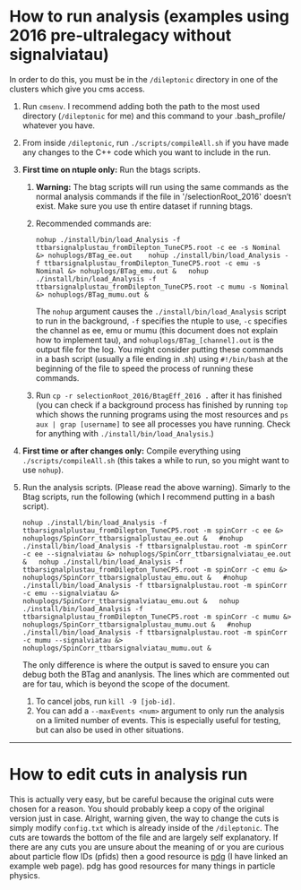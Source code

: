 # How to run analysis (examples using 2016 pre-ultralegacy without signalviatau)
In order to do this, you must be in the `/dileptonic` directory in one of the clusters which give you cms access.
1.	Run  `cmsenv`. I recommend adding both the path to the most used directory (`/dileptonic` for me) and this command to your .bash_profile/ whatever you have.
2.	From inside `/dileptonic`, run `./scripts/compileAll.sh` if you have made any changes to the C++ code which you want to include in the run.
3.	**First time on ntuple only:** Run the btags scripts.
    1.  **Warning:** The btag scripts will run using the same commands as the normal analysis commands if the file in '/selectionRoot_2016' doesn’t exist. Make sure you use th entire dataset if running btags.
    1.	Recommended commands are:  
      
        `nohup ./install/bin/load_Analysis -f ttbarsignalplustau_fromDilepton_TuneCP5.root -c ee -s Nominal &> nohuplogs/BTag_ee.out   
        nohup ./install/bin/load_Analysis -f ttbarsignalplustau_fromDilepton_TuneCP5.root -c emu -s Nominal &> nohuplogs/BTag_emu.out &  
        nohup ./install/bin/load_Analysis -f ttbarsignalplustau_fromDilepton_TuneCP5.root -c mumu -s Nominal &> nohuplogs/BTag_mumu.out &`  
          
        The `nohup` argument causes the `./install/bin/load_Analysis` script to run in the background, `-f` specifies the ntuple to use, `-c` specifies the channel as ee, emu or mumu (this document does not explain how to implement tau), and `nohuplogs/BTag_[channel].out` is the output file for the log. You might consider putting these commands in a bash script (usually a file ending in .sh) using `#!/bin/bash` at the beginning of the file to speed the process of running these commands.
    2.   Run `cp -r selectionRoot_2016/BtagEff_2016 .` after it has finished (you can check if a background process has finished by running `top` which shows the running programs using the most resources and `ps aux | grap [username]` to see all processes you have running. Check for anything with `./install/bin/load_Analysis`.)
4.  **First time or after changes only:** Compile everything using `./scripts/compileAll.sh` (this takes a while to run, so you might want to use `nohup`).
5.	Run the analysis scripts. (Please read the above warning). Simarly to the Btag scripts, run the following (which I recommend putting in a bash script).  
  
    `nohup ./install/bin/load_Analysis -f ttbarsignalplustau_fromDilepton_TuneCP5.root -m spinCorr -c ee &> nohuplogs/SpinCorr_ttbarsignalplustau_ee.out &  
    #nohup ./install/bin/load_Analysis -f ttbarsignalplustau.root -m spinCorr -c ee --signalviatau &> nohuplogs/SpinCorr_ttbarsignalviatau_ee.out &  
    nohup ./install/bin/load_Analysis -f ttbarsignalplustau_fromDilepton_TuneCP5.root -m spinCorr -c emu &> nohuplogs/SpinCorr_ttbarsignalplustau_emu.out &  
    #nohup ./install/bin/load_Analysis -f ttbarsignalplustau.root -m spinCorr -c emu --signalviatau &> nohuplogs/SpinCorr_ttbarsignalviatau_emu.out &  
    nohup ./install/bin/load_Analysis -f ttbarsignalplustau_fromDilepton_TuneCP5.root -m spinCorr -c mumu &> nohuplogs/SpinCorr_ttbarsignalplustau_mumu.out &  
    #nohup ./install/bin/load_Analysis -f ttbarsignalplustau.root -m spinCorr -c mumu --signalviatau &> nohuplogs/SpinCorr_ttbarsignalviatau_mumu.out &`  
      
    The only difference is where the output is saved to ensure you can debug both the BTag and ananlysis. The lines which are commented out are for tau, which is beyond the scope of the document.
    1.    To cancel jobs, run `kill -9 [job-id]`.
    2.    You can add a `--maxEvents <num>` argument to only run the analysis on a limited number of events. This is especially useful for testing, but can also be used in other situations.
  
-------------------------------------------------------------------
  
# How to edit cuts in analysis run

This is actually very easy, but be careful because the original cuts were chosen for a reason. You should probably keep a copy of the original version just in case. Alright, warning given, the way to change the cuts is simply modify `config.txt` which is already inside of the `/dileptonic`. The cuts are towards the bottom of the file and are largely self explanatory. 
If there are any cuts you are unsure about the meaning of or you are curious about particle flow IDs (pfids) then a good resource is [pdg](https://pdg.lbl.gov/2007/reviews/montecarlorpp.pdf) (I have linked an example web page). pdg has good resources for many things in particle physics.
